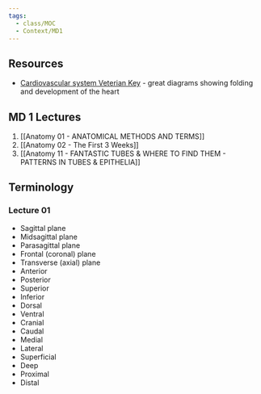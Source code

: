 ```yaml
---
tags:
  - class/MOC
  - Context/MD1
---
```

## Resources
- [Cardiovascular system  Veterian Key](https://veteriankey.com/cardiovascular-system-4/) - great diagrams showing folding and development of the heart

## MD 1 Lectures
1. [[Anatomy 01 - ANATOMICAL METHODS AND TERMS]]
2. [[Anatomy 02 - The First 3 Weeks]]
3. [[Anatomy 11 - FANTASTIC TUBES & WHERE TO FIND THEM -  PATTERNS IN TUBES & EPITHELIA]]
## Terminology
### Lecture 01
- Sagittal plane
- Midsagittal plane
- Parasagittal plane
- Frontal (coronal) plane
- Transverse (axial) plane
- Anterior
- Posterior
- Superior 
- Inferior
- Dorsal
- Ventral
- Cranial
- Caudal
- Medial
- Lateral
- Superficial
- Deep
- Proximal
- Distal
